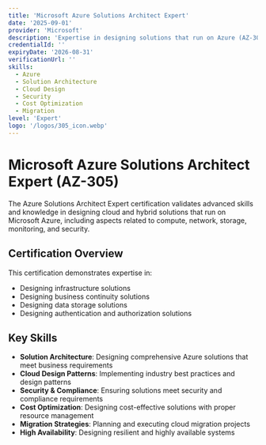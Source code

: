 ```yaml
---
title: 'Microsoft Azure Solutions Architect Expert'
date: '2025-09-01'
provider: 'Microsoft'
description: 'Expertise in designing solutions that run on Azure (AZ-305)'
credentialId: ''
expiryDate: '2026-08-31'
verificationUrl: ''
skills:
  - Azure
  - Solution Architecture
  - Cloud Design
  - Security
  - Cost Optimization
  - Migration
level: 'Expert'
logo: '/logos/305_icon.webp'
---
```


# Microsoft Azure Solutions Architect Expert (AZ-305)

The Azure Solutions Architect Expert certification validates advanced skills and knowledge in designing cloud and hybrid solutions that run on Microsoft Azure, including aspects related to compute, network, storage, monitoring, and security.

## Certification Overview

This certification demonstrates expertise in:
- Designing infrastructure solutions
- Designing business continuity solutions
- Designing data storage solutions
- Designing authentication and authorization solutions

## Key Skills

- **Solution Architecture**: Designing comprehensive Azure solutions that meet business requirements
- **Cloud Design Patterns**: Implementing industry best practices and design patterns
- **Security & Compliance**: Ensuring solutions meet security and compliance requirements
- **Cost Optimization**: Designing cost-effective solutions with proper resource management
- **Migration Strategies**: Planning and executing cloud migration projects
- **High Availability**: Designing resilient and highly available systems
